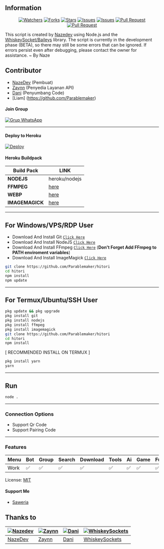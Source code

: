## Information

<div align="center">
<a href="https://github.com/nazedev/hitori/watchers"><img title="Watchers" src="https://img.shields.io/github/watchers/nazedev/hitori?label=Watchers&color=green&style=flat-square"></a>
<a href="https://github.com/nazedev/hitori/network/members"><img title="Forks" src="https://img.shields.io/github/forks/nazedev/hitori?label=Forks&color=blue&style=flat-square"></a>
<a href="https://github.com/nazedev/hitori/stargazers"><img title="Stars" src="https://img.shields.io/github/stars/nazedev/hitori?label=Stars&color=yellow&style=flat-square"></a>
<a href="https://github.com/nazedev/hitori/issues"><img title="Issues" src="https://img.shields.io/github/issues/nazedev/hitori?label=Issues&color=success&style=flat-square"></a>
<a href="https://github.com/nazedev/hitori/issues?q=is%3Aissue+is%3Aclosed"><img title="Issues" src="https://img.shields.io/github/issues-closed/nazedev/hitori?label=Issues&color=red&style=flat-square"></a>
<a href="https://github.com/nazedev/hitori/pulls"><img title="Pull Request" src="https://img.shields.io/github/issues-pr/nazedev/hitori?label=PullRequest&color=success&style=flat-square"></a>
<a href="https://github.com/nazedev/hitori/pulls?q=is%3Apr+is%3Aclosed"><img title="Pull Request" src="https://img.shields.io/github/issues-pr-closed/nazedev/hitori?label=PullRequest&color=red&style=flat-square"></a>
</div>

This script is created by [Nazedev](https://github.com/nazedev) using Node.js and the [WhiskeySocket/Baileys](https://github.com/WhiskeySockets/Baileys) library. The script is currently in the development phase (BETA), so there may still be some errors that can be ignored. If errors persist even after debugging, please contact the owner for assistance. ~ By Naze

## Contributor

- [NazeDev](https://github.com/nazedev) (Pembuat)
- [Zaynn](https://github.com/ZaynRcK) (Penyedia Layanan API)
- [Dani](https://github.com/nazedev) (Penyumbang Code)
- [Liam] (https://github.com/Parablemaker)
#### Join Group
[![Grup WhatsApp](https://img.shields.io/badge/WhatsApp%20Group-25D366?style=for-the-badge&logo=whatsapp&logoColor=white)](https://chat.whatsapp.com/Hx9vcBVhbc04KLVGPFtH2R) 

---
#### Deploy to Heroku
[![Deploy](https://www.herokucdn.com/deploy/button.svg)](https://heroku.com/deploy?template=https://github.com/nazedev/hitori)

#### Heroku Buildpack
| Build Pack | LINK |
|--------|--------|
| **NODEJS** | heroku/nodejs |
| **FFMPEG** | [here](https://github.com/jonathanong/heroku-buildpack-ffmpeg-latest) |
| **WEBP** | [here](https://github.com/clhuang/heroku-buildpack-webp-binaries.git) |
| **IMAGEMAGICK** | [here](https://github.com/DuckyTeam/heroku-buildpack-imagemagick) |

---
## For Windows/VPS/RDP User
* Download And Install Git [`Click Here`](https://git-scm.com/downloads)
* Download And Install NodeJS [`Click Here`](https://nodejs.org/en/download)
* Download And Install FFmpeg [`Click Here`](https://ffmpeg.org/download.html) (**Don't Forget Add FFmpeg to PATH enviroment variables**)
* Download And Install ImageMagick [`Click Here`](https://imagemagick.org/script/download.php)

```bash
git clone https://github.com/Parablemaker/hitori
cd hitori
npm install
npm update
```
---
## For Termux/Ubuntu/SSH User
```bash
pkg update && pkg upgrade
pkg install git
pkg install nodejs
pkg install ffmpeg
pkg install imagemagick
git clone https://github.com/Parablemaker/hitori
cd hitori
npm install
```

[ RECOMMENDED INSTALL ON TERMUX ]
```bash
pkg install yarn
yarn
```

---

## Run
```bash
node .
```
---

### Connection Options
- Support Qr Code
- Support Pairing Code
---

### Features
| Menu     | Bot | Group | Search | Download | Tools | Ai | Game | Fun | Owner |
| -------- | --- | ----- | ------ | -------- | ----- | -- | ---- | --- | ----- |
| Work     |  ✅  |   ✅   |    ✅    |     ✅     |   ✅   | ✅ |   ✅   |  ✅  |    ✅    |


License: [MIT](https://choosealicense.com/licenses/mit/)

#### Support Me
- [Saweria](https://saweria.co/ZalMc)

## Thanks to

| [![Nazedev](https://github.com/nazedev.png?size=100)](https://github.com/nazedev) | [![Zaynn](https://github.com/ZaynRcK.png?size=100)](https://github.com/ZaynRcK) | [![Dani](https://github.com/nazedev.png?size=100)](https://github.com/nazedev) | [![WhiskeySockets](https://github.com/WhiskeySockets.png?size=100)](https://github.com/WhiskeySockets) |
| --- | --- | --- | --- |
| [NazeDev](https://github.com/nazedev) | [Zaynn](https://github.com/ZaynRcK) | [Dani](https://github.com/dani) | [WhiskeySockets](https://github.com/WhiskeySockets) |